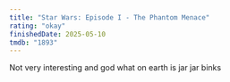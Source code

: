 ```yaml
---
title: "Star Wars: Episode I - The Phantom Menace"
rating: "okay"
finishedDate: 2025-05-10
tmdb: "1893"
---
```


Not very interesting and god what on earth is jar jar binks

